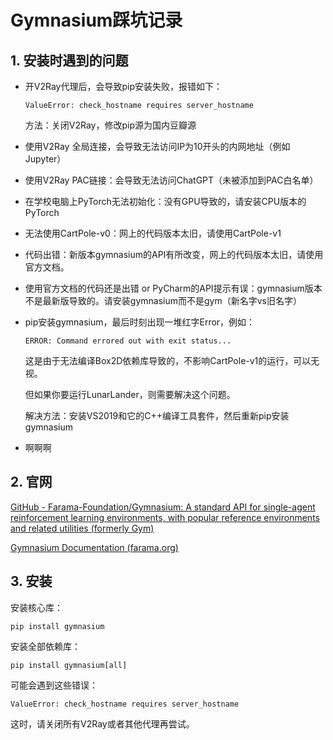 # Gymnasium踩坑记录

## 1. 安装时遇到的问题

- 开V2Ray代理后，会导致pip安装失败，报错如下：

  ```
  ValueError: check_hostname requires server_hostname
  ```

  方法：关闭V2Ray，修改pip源为国内豆瓣源

- 使用V2Ray 全局连接，会导致无法访问IP为10开头的内网地址（例如Jupyter）

- 使用V2Ray PAC链接：会导致无法访问ChatGPT（未被添加到PAC白名单）

- 在学校电脑上PyTorch无法初始化：没有GPU导致的，请安装CPU版本的PyTorch

- 无法使用CartPole-v0：网上的代码版本太旧，请使用CartPole-v1

- 代码出错：新版本gymnasium的API有所改变，网上的代码版本太旧，请使用官方文档。

- 使用官方文档的代码还是出错 or PyCharm的API提示有误：gymnasium版本不是最新版导致的。请安装gymnasium而不是gym（新名字vs旧名字）

- pip安装gymnasium，最后时刻出现一堆红字Error，例如：

  ```
  ERROR: Command errored out with exit status...
  ```

  这是由于无法编译Box2D依赖库导致的，不影响CartPole-v1的运行，可以无视。

  但如果你要运行LunarLander，则需要解决这个问题。

  解决方法：安装VS2019和它的C++编译工具套件，然后重新pip安装gymnasium

- 啊啊啊

## 2. 官网

 [GitHub - Farama-Foundation/Gymnasium: A standard API for single-agent reinforcement learning environments, with popular reference environments and related utilities (formerly Gym)](https://github.com/Farama-Foundation/Gymnasium) 

 [Gymnasium Documentation (farama.org)](https://gymnasium.farama.org/) 

## 3. 安装

安装核心库：

```
pip install gymnasium
```

安装全部依赖库：

```
pip install gymnasium[all]
```

可能会遇到这些错误：

```
ValueError: check_hostname requires server_hostname
```

这时，请关闭所有V2Ray或者其他代理再尝试。

